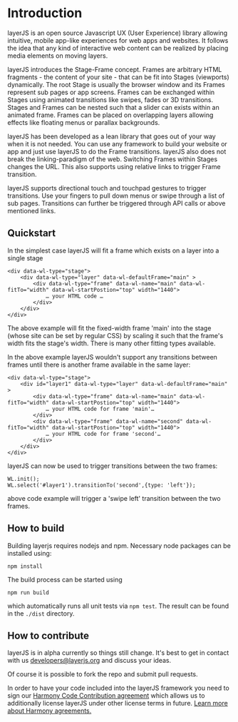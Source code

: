 # Introduction #

layerJS is an open source Javascript UX (User Experience) library allowing intuitive, mobile app-like experiences for web apps and websites. It follows the idea that any kind of interactive web content can be realized by placing media elements on moving layers.

layerJS introduces the Stage-Frame concept. Frames are arbitrary HTML fragments - the content of your site - that can be fit into Stages (viewports) dynamically. The root Stage is usually the browser window and its Frames represent sub pages or app screens. Frames can be exchanged within Stages using animated transitions like swipes, fades or 3D transitions. Stages and Frames can be nested such that a slider can exists within an animated frame. Frames can be placed on overlapping layers allowing effects like floating menus or parallax backgrounds.

layerJS has been developed as a lean library that goes out of your way when it is not needed. You can use any framework to build your website or app and just use layerJS to do the Frame transitions. layerJS also does not break the linking-paradigm of the web. Switching Frames within Stages changes the URL. This also supports using relative links to trigger Frame transition.

layerJS supports directional touch and touchpad gestures to trigger transitions.  Use your fingers to pull down menus or swipe through a list of sub pages. Transitions can further be triggered through API calls or above mentioned links.

## Quickstart ##

In the simplest case layerJS will fit a frame which exists on a layer into a single stage
```
<div data-wl-type="stage">
    <div data-wl-type="layer" data-wl-defaultFrame="main" >
        <div data-wl-type="frame" data-wl-name="main" data-wl-fitTo="width" data-wl-startPostion="top" width="1440">
            … your HTML code …
        </div>
    </div>
</div>
```

The above example will fit the fixed-width frame 'main' into the stage (whose site can be set by regular CSS) by scaling it such that the frame's width fits the stage's width. There is many other fitting types available.

In the above example layerJS wouldn't support any transitions between frames until there is another frame available in the same layer:

```
<div data-wl-type="stage">
    <div id="layer1" data-wl-type="layer" data-wl-defaultFrame="main" >
        <div data-wl-type="frame" data-wl-name="main" data-wl-fitTo="width" data-wl-startPostion="top" width="1440">
            … your HTML code for frame 'main'…
        </div>
        <div data-wl-type="frame" data-wl-name="second" data-wl-fitTo="width" data-wl-startPostion="top" width="1440">
            … your HTML code for frame 'second'…
        </div>
    </div>
</div>
```

layerJS can now be used to trigger transitions between the two frames:
```
WL.init();
WL.select('#layer1').transitionTo('second',{type: 'left'});
```

above code example will trigger a 'swipe left' transition between the two frames.

## How to build ##

Building layerjs requires nodejs and npm. Necessary node packages can be installed using:
```
npm install
```

The build process can be started using
```
npm run build
```
which automatically runs all unit tests via `npm test`. The result can be found in the `./dist` directory.

## How to contribute ##

layerJS is in alpha currently so things still change. It's best to get in contact with us [developers@layerjs.org](mailto:developers@layerjs.org) and discuss your ideas.

Of course it is possible to fork the repo and submit pull requests.

In order to have your code included into the layerJS framework you need to sign our [Harmony Code Contribution agreement](Contribution.md) which allows us to additionally license layerJS under other license terms in future. [Learn more about Harmony agreements.](harmonyagreements.org)